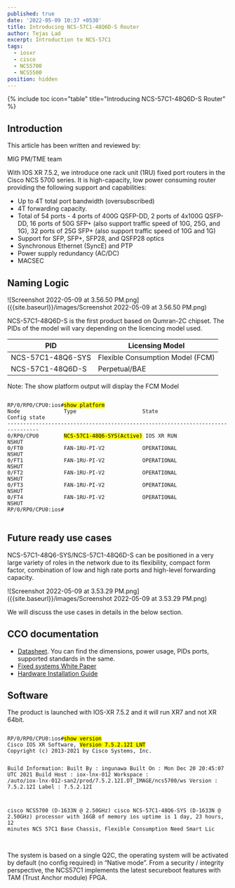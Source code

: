 ```yaml
---
published: true
date: '2022-05-09 10:37 +0530'
title: Introducing NCS-57C1-48Q6D-S Router
author: Tejas Lad
excerpt: Introduction to NCS-57C1
tags:
  - iosxr
  - cisco
  - NCS5700
  - NCS5500
position: hidden
---
```

{% include toc icon="table" title="Introducing NCS-57C1-48Q6D-S Router" %}
## Introduction

This article has been written and reviewed by:

MIG PM/TME team

With IOS XR 7.5.2, we introduce one rack unit (1RU) fixed port routers in the Cisco NCS 5700 series. It is high-capacity, low power consuming router providing the following support and capabilities:
 - Up to 4T total port bandwidth (oversubscribed)
 - 4T forwarding capacity.
 - Total of 54 ports - 4 ports of 400G QSFP-DD, 2 ports of 4x100G QSFP-DD, 16 ports of 50G SFP+ (also support traffic speed of 10G, 25G, and 1G), 32 ports of 25G SFP+ (also support traffic speed of 10G and 1G)
 - Support for SFP, SFP+, SFP28, and QSFP28 optics
 - Synchronous Ethernet (SyncE) and PTP
 - Power supply redundancy (AC/DC)
 - MACSEC


## Naming Logic

![Screenshot 2022-05-09 at 3.56.50 PM.png]({{site.baseurl}}/images/Screenshot 2022-05-09 at 3.56.50 PM.png)

NCS-57C1-48Q6D-S is the first product based on Qumran-2C chipset. The PIDs of the model will vary depending on the licencing model used. 

| PID               | Licensing Model                  |
|-------------------|----------------------------------|
| NCS-57C1-48Q6-SYS | Flexible Consumption Model (FCM) |
| NCS-57C1-48Q6D-S  | Perpetual/BAE                    |

Note: The show platform output will display the FCM Model

<div class="highlighter-rouge">
<pre class="highlight">
<code>
RP/0/RP0/CPU0:ios#<mark>show platform</mark> 
Node              Type                     State                    Config state
--------------------------------------------------------------------------------
0/RP0/CPU0        <mark>NCS-57C1-48Q6-SYS(Active)</mark> IOS XR RUN               NSHUT
0/FT0             FAN-1RU-PI-V2            OPERATIONAL              NSHUT
0/FT1             FAN-1RU-PI-V2            OPERATIONAL              NSHUT
0/FT2             FAN-1RU-PI-V2            OPERATIONAL              NSHUT
0/FT3             FAN-1RU-PI-V2            OPERATIONAL              NSHUT
0/FT4             FAN-1RU-PI-V2            OPERATIONAL              NSHUT
RP/0/RP0/CPU0:ios#
</code>
</pre>
</div>

## Future ready use cases

NCS-57C1-48Q6-SYS/NCS-57C1-48Q6D-S can be positioned in a very large variety of roles in the network due to its flexibility, compact form factor, combination of low and high rate ports and high-level forwarding capacity.

![Screenshot 2022-05-09 at 3.53.29 PM.png]({{site.baseurl}}/images/Screenshot 2022-05-09 at 3.53.29 PM.png)

We will discuss the use cases in details in the below section.

## CCO documentation 

  - [Datasheet](https://www.cisco.com/c/en/us/products/collateral/routers/network-convergence-system-5700-series/ncs-57C1-fixed-chassis-ds.html). You can find the dimensions, power usage, PIDs
ports, supported standards in the same.
  - [Fixed systems White Paper](https://www.cisco.com/c/dam/en/us/products/collateral/routers/network-convergence-system-5500-series/ncs5500-fixed-platform-architecture-white-paper.pdf)
  - [Hardware Installation Guide](https://www.cisco.com/c/en/us/td/docs/iosxr/ncs5500/hardware-install/b-ncs5700-hardware-installation-guide-fixed-port/m-ncs-5700-router-overview.html)

## Software

The product is launched with IOS-XR 7.5.2 and it will run XR7 and not XR 64bit. 

<div class="highlighter-rouge">
<pre class="highlight">
<code>
RP/0/RP0/CPU0:ios#<mark>show version</mark> 
Cisco IOS XR Software, <mark>Version 7.5.2.12I LNT</mark>
Copyright (c) 2013-2021 by Cisco Systems, Inc.

Build Information:
 Built By     : ingunawa
 Built On     : Mon Dec 20 20:45:07 UTC 2021
 Build Host   : iox-lnx-012
 Workspace    : /auto/iox-lnx-012-san2/prod/7.5.2.12I.DT_IMAGE/ncs5700/ws
 Version      : 7.5.2.12I
 Label        : 7.5.2.12I

cisco NCS5700 (D-1633N @ 2.50GHz)
cisco NCS-57C1-48Q6-SYS (D-1633N @ 2.50GHz) processor with 16GB of memory
ios uptime is 1 day, 23 hours, 12 minutes
NCS 57C1 Base Chassis, Flexible Consumption Need Smart Lic
</code>
</pre>
</div>

The system is based on a single Q2C, the operating system will be activated by default (no config required) in “Native mode”. From a security / integrity perspective, the NCS57C1 implements the latest secureboot features with TAM (Trust Anchor module) FPGA.










